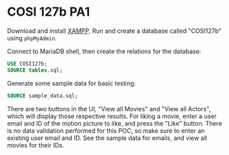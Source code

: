 # COSI 127b PA1

Download and install [XAMPP](https://www.apachefriends.org/download.html). Run and create a database called "COSI127b"
using `phpMyAdmin`.

Connect to MariaDB shell, then create the relations for the database:
```sql
USE COSI127b;
SOURCE tables.sql;
```

Generate some sample data for basic testing:
```sql
SOURCE sample_data.sql;
```

There are two buttons in the UI, "View all Movies" and "View all Actors", which will display those respective results.
For liking a movie, enter a user email and ID of the motion picture to like, and press the "Like" button. There is no
data validation performed for this POC, so make sure to enter an existing user email and ID. See the sample data for
emails, and view all movies for their IDs.
